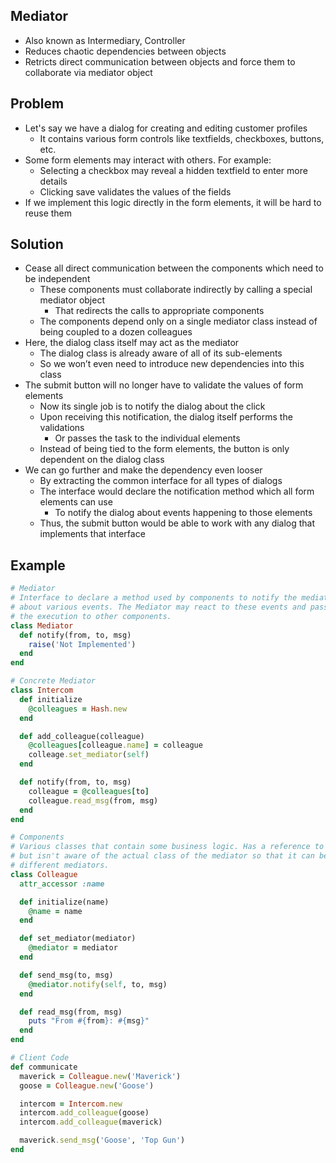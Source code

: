 ## Mediator
- Also known as Intermediary, Controller
- Reduces chaotic dependencies between objects
- Retricts direct communication between objects and force them to collaborate via mediator object

## Problem
- Let's say we have a dialog for creating and editing customer profiles
  - It contains various form controls like textfields, checkboxes, buttons, etc.
- Some form elements may interact with others. For example:
  - Selecting a checkbox may reveal a hidden textfield to enter more details
  - Clicking save validates the values of the fields
- If we implement this logic directly in the form elements, it will be hard to reuse them

## Solution
- Cease all direct communication between the components which need to be independent
  - These components must collaborate indirectly by calling a special mediator object
    - That redirects the calls to appropriate components
  - The components depend only on a single mediator class instead of being coupled to a dozen colleagues
- Here, the dialog class itself may act as the mediator
  - The dialog class is already aware of all of its sub-elements
  - So we won’t even need to introduce new dependencies into this class
- The submit button will no longer have to validate the values of form elements
  - Now its single job is to notify the dialog about the click
  - Upon receiving this notification, the dialog itself performs the validations
    - Or passes the task to the individual elements
  - Instead of being tied to the form elements, the button is only dependent on the dialog class
- We can go further and make the dependency even looser
  - By extracting the common interface for all types of dialogs
  - The interface would declare the notification method which all form elements can use
    - To notify the dialog about events happening to those elements
  - Thus, the submit button would be able to work with any dialog that implements that interface

## Example
```rb
# Mediator
# Interface to declare a method used by components to notify the mediator
# about various events. The Mediator may react to these events and pass
# the execution to other components.
class Mediator
  def notify(from, to, msg)
    raise('Not Implemented')
  end
end

# Concrete Mediator
class Intercom
  def initialize
    @colleagues = Hash.new
  end

  def add_colleague(colleague)
    @colleagues[colleague.name] = colleague
    colleage.set_mediator(self)
  end

  def notify(from, to, msg)
    colleague = @colleagues[to]
    colleague.read_msg(from, msg)
  end
end

# Components
# Various classes that contain some business logic. Has a reference to a mediator,
# but isn't aware of the actual class of the mediator so that it can be used with
# different mediators.
class Colleague
  attr_accessor :name

  def initialize(name)
    @name = name
  end

  def set_mediator(mediator)
    @mediator = mediator
  end

  def send_msg(to, msg)
    @mediator.notify(self, to, msg)
  end

  def read_msg(from, msg)
    puts "From #{from}: #{msg}"
  end
end

# Client Code
def communicate
  maverick = Colleague.new('Maverick')
  goose = Colleague.new('Goose')

  intercom = Intercom.new
  intercom.add_colleague(goose)
  intercom.add_colleague(maverick)

  maverick.send_msg('Goose', 'Top Gun')
end
```
